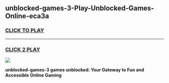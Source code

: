 
## unblocked-games-3-Play-Unblocked-Games-Online-eca3a
<h3>
<a href="https://premium76.site?title=unblocked-games-3&ref=25A">CLICK TO PLAY</a></h3>
<hr>

<h3>
<a href="https://premium76.site?title=unblocked-games-3&ref=25A">CLICK 2 PLAY</a>
  
</h3>

<a href="https://premium76.site?title=unblocked-games-3&ref=25A"><img src="https://clearcache.store/games.png"></a>


**unblocked-games-3 games unblocked: Your Gateway to Fun and Accessible Online Gaming**
